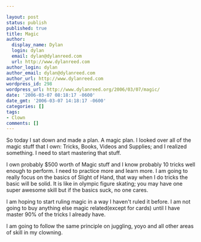 ```yaml
---

layout: post
status: publish
published: true
title: Magic
author:
  display_name: Dylan
  login: dylan
  email: dylan@dylanreed.com
  url: http://www.dylanreed.com
author_login: dylan
author_email: dylan@dylanreed.com
author_url: http://www.dylanreed.com
wordpress_id: 298
wordpress_url: http://www.dylanreed.org/2006/03/07/magic/
date: '2006-03-07 08:18:17 -0600'
date_gmt: '2006-03-07 14:18:17 -0600'
categories: []
tags:
- Clown
comments: []
---
```


So today I sat down and made a plan. A magic plan. I looked over all of the magic stuff that I own: Tricks, Books, Videos and Supplies; and I realized something. I need to start mastering that stuff.

I own probably $500 worth of Magic stuff and I know probably 10 tricks well enough to perform. I need to practice more and learn more. I am going to really focus on the basics of Slight of Hand, that way when I do tricks the basic will be solid. It is like in olympic figure skating; you may have one super awesome skill but if the basics suck, no one cares.

I am hoping to start ruling magic in a way I haven't ruled it before. I am not going to buy anything else magic related(except for cards) until I have master 90% of the tricks I already have.

I am going to follow the same principle on juggling, yoyo and all other areas of skill in my clowning.
